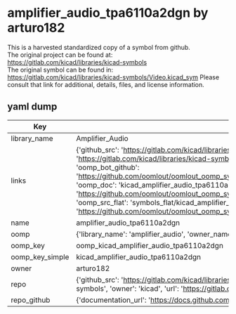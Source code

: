 # amplifier_audio_tpa6110a2dgn by arturo182  
This is a harvested standardized copy of a symbol from github.  
The original project can be found at:  
https://gitlab.com/kicad/libraries/kicad-symbols  
The original symbol can be found in:
https://gitlab.com/kicad/libraries/kicad-symbols/Video.kicad_sym
Please consult that link for additional, details, files, and license information.  
## yaml dump  
| Key | Value |  
| --- | --- |  
| library_name | Amplifier_Audio |  
| links | {'github_src': 'https://gitlab.com/kicad/libraries/kicad-symbols/Video.kicad_sym', 'github_src_repo': 'https://gitlab.com/kicad/libraries/kicad-symbols', 'oomp_bot': 'kicad_amplifier_audio_tpa6110a2dgn/working', 'oomp_bot_github': 'https://github.com/oomlout/oomlout_oomp_symbol_bot/tree/main/kicad_amplifier_audio_tpa6110a2dgn/working', 'oomp_doc': 'kicad_amplifier_audio_tpa6110a2dgn/working', 'oomp_doc_github': 'https://github.com/oomlout/oomlout_oomp_symbol_doc/tree/main/kicad_amplifier_audio_tpa6110a2dgn/working', 'oomp_src_flat': 'symbols_flat/kicad_amplifier_audio_tpa6110a2dgn/working', 'oomp_src_flat_github': 'https://github.com/oomlout/oomlout_oomp_symbol_src/tree/main/kicad_amplifier_audio_tpa6110a2dgn/working'} |  
| name | amplifier_audio_tpa6110a2dgn |  
| oomp | {'library_name': 'amplifier_audio', 'owner_name': 'kicad', 'symbol_name': 'amplifier_audio_tpa6110a2dgn'} |  
| oomp_key | oomp_kicad_amplifier_audio_tpa6110a2dgn |  
| oomp_key_simple | kicad_amplifier_audio_tpa6110a2dgn |  
| owner | arturo182 |  
| repo | {'github_src': 'https://gitlab.com/kicad/libraries/kicad-symbols/Video.kicad_sym', 'name': 'libraries/kicad-symbols', 'owner': 'kicad', 'url': 'https://gitlab.com/kicad/libraries/kicad-symbols'} |  
| repo_github | {'documentation_url': 'https://docs.github.com/rest/repos/repos#get-a-repository', 'message': 'Not Found'} |  

